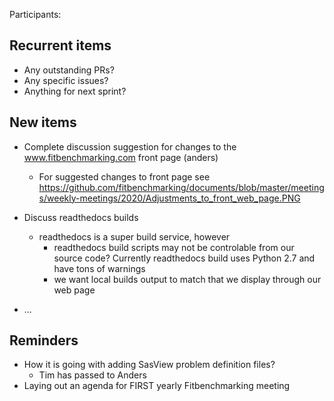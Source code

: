 Participants:

Recurrent items
----------------
* Any outstanding PRs?
* Any specific issues?
* Anything for next sprint?

New items
---------

* Complete discussion suggestion for changes to the www.fitbenchmarking.com front page (anders)
  * For suggested changes to front page see https://github.com/fitbenchmarking/documents/blob/master/meetings/weekly-meetings/2020/Adjustments_to_front_web_page.PNG
  
* Discuss readthedocs builds
  * readthedocs is a super build service, however
    * readthedocs build scripts may not be controlable from our source code? Currently readthedocs build uses Python 2.7 and have tons of warnings
    * we want local builds output to match that we display through our web page

* ...

Reminders
---------
* How it is going with adding SasView problem definition files?
  - Tim has passed to Anders
* Laying out an agenda for FIRST yearly Fitbenchmarking meeting
